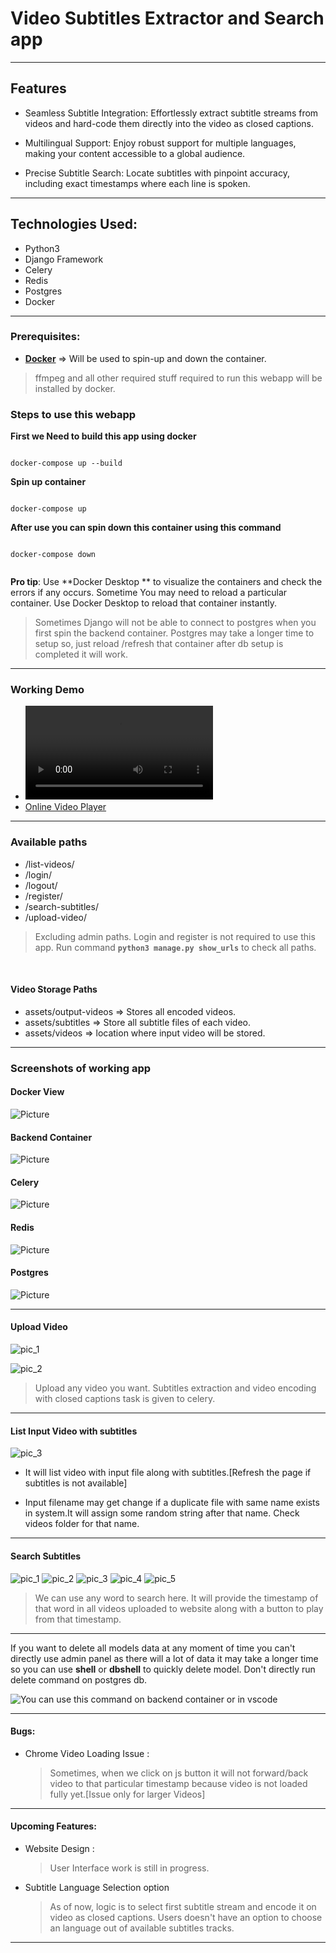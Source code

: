# Video Subtitles Extractor and Search app

---

## Features

- Seamless Subtitle Integration: Effortlessly extract subtitle streams from videos and hard-code them directly into the video as closed captions.

- Multilingual Support: Enjoy robust support for multiple languages, making your content accessible to a global audience.

- Precise Subtitle Search: Locate subtitles with pinpoint accuracy, including exact timestamps where each line is spoken.

---

## Technologies Used:

- Python3
- Django Framework
- Celery
- Redis
- Postgres
- Docker

---

### Prerequisites:

- **[Docker](https://www.docker.com/)** => Will be used to spin-up and down the container.

> ffmpeg and all other required stuff required to run this webapp will be installed by docker.

### Steps to use this webapp

**First we Need to build this app using docker**

```

docker-compose up --build

```

**Spin up container**

```

docker-compose up

```

**After use you can spin down this container using this command**

```

docker-compose down


```

**Pro tip**: Use **Docker Desktop ** to visualize the containers and check the errors if any occurs. Sometime You may need to reload a particular container. Use Docker Desktop to reload that container instantly.

> Sometimes Django will not be able to connect to postgres when you first spin the backend container. Postgres may take a longer time to setup so, just reload /refresh that container after db setup is completed it will work.

---

### Working Demo

- ![Working Demo](/screenshots/Demo.mp4)
- [Online Video Player](https://drive.google.com/file/d/1oNCSB5NWWnYozE5lnfS937Wlq-XIOW9v/view?usp=sharing)

---

### Available paths

- /list-videos/
- /login/
- /logout/
- /register/
- /search-subtitles/
- /upload-video/

> Excluding admin paths. Login and register is not required to use this app. Run command **`python3 manage.py show_urls`** to check all paths.

<br>

#### Video Storage Paths

- assets/output-videos => Stores all encoded videos.
- assets/subtitles => Store all subtitle files of each video.
- assets/videos => location where input video will be stored.

---

### Screenshots of working app

#### Docker View

![Picture](/screenshots/Backend_Docker_View.png)

#### Backend Container

![Picture](/screenshots/Backend_Container.png)

#### Celery

![Picture](/screenshots/Backend_Celery_View.png)

#### Redis

![Picture](/screenshots/Redis.png)

#### Postgres

![Picture](/screenshots/Backend_Postgres_View.png)

---

#### Upload Video

![pic_1](/screenshots/Upload_Video_1.png)

![pic_2](/screenshots/Upload_video_2.png)

> Upload any video you want. Subtitles extraction and video encoding with closed captions task is given to celery.

---

#### List Input Video with subtitles

![pic_3](/screenshots/list_videos_1.png)

- It will list video with input file along with subtitles.[Refresh the page if subtitles is not available]

- Input filename may get change if a duplicate file with same name exists in system.It will assign some random string after that name. Check videos folder for that name.

---

#### Search Subtitles

![pic_1](/screenshots/Subtitles_search_1.png)
![pic_2](/screenshots/Subtitles_Search_2.png)
![pic_3](/screenshots/Subtitles_Search_3_1.png)
![pic_4](/screenshots/Subtitles_Search_3.png)
![pic_5](/screenshots/Subtitles_Search_4.png)

> We can use any word to search here. It will provide the timestamp of that word in all videos uploaded to website along with a button to play from that timestamp.

---

If you want to delete all models data at any moment of time you can't directly use admin panel as there will a lot of data it may take a longer time so you can use **shell** or **dbshell** to quickly delete model. Don't directly run delete command on postgres db.

![You can use this command on backend container or in vscode](/screenshots/Backend_Delete_all_models_data.png)

---

#### Bugs:

- Chrome Video Loading Issue :

  > Sometimes, when we click on js button it will not forward/back video to that particular timestamp because video is not loaded fully yet.[Issue only for larger Videos]

---

#### Upcoming Features:

- Website Design :

  > User Interface work is still in progress.

- Subtitle Language Selection option

  > As of now, logic is to select first subtitle stream and encode it on video as closed captions. Users doesn't have an option to choose an language out of available subtitles tracks.

---
